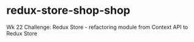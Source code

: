 # redux-store-shop-shop
Wk 22 Challenge: Redux Store - refactoring module from Context API to Redux Store
